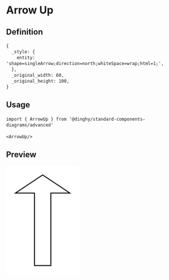 # Arrow Up

## Definition

```
{
  _style: { 
    entity: 'shape=singleArrow;direction=north;whiteSpace=wrap;html=1;',
  },
  _original_width: 60,
  _original_height: 100,
}
```

## Usage

```
import { ArrowUp } from '@dinghy/standard-components-diagrams/advanced'

<ArrowUp/>
```

## Preview

<img src="./arrow-up.png" width="200"/>
